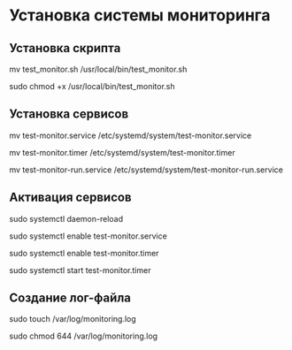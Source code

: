 # Установка системы мониторинга

## Установка скрипта

mv test_monitor.sh /usr/local/bin/test_monitor.sh

sudo chmod +x /usr/local/bin/test_monitor.sh

## Установка сервисов

mv test-monitor.service /etc/systemd/system/test-monitor.service

mv test-monitor.timer /etc/systemd/system/test-monitor.timer

mv test-monitor-run.service /etc/systemd/system/test-monitor-run.service

## Активация сервисов
sudo systemctl daemon-reload

sudo systemctl enable test-monitor.service

sudo systemctl enable test-monitor.timer

sudo systemctl start test-monitor.timer

## Создание лог-файла
sudo touch /var/log/monitoring.log

sudo chmod 644 /var/log/monitoring.log
